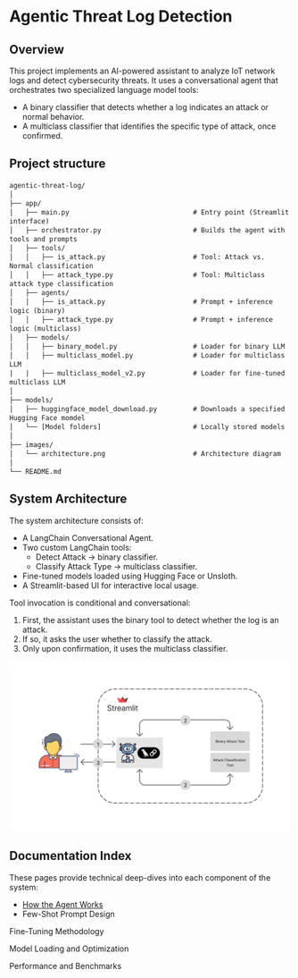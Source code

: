 # Agentic Threat Log Detection
## Overview
This project implements an AI-powered assistant to analyze IoT network logs and detect cybersecurity threats. It uses a conversational agent that orchestrates two specialized language model tools:
- A binary classifier that detects whether a log indicates an attack or normal behavior.
- A multiclass classifier that identifies the specific type of attack, once confirmed.

## Project structure
```
agentic-threat-log/
│
├── app/
│   ├── main.py                               # Entry point (Streamlit interface)
│   ├── orchestrator.py                       # Builds the agent with tools and prompts
│   ├── tools/
│   │   ├── is_attack.py                      # Tool: Attack vs. Normal classification
│   │   ├── attack_type.py                    # Tool: Multiclass attack type classification
│   ├── agents/
│   │   ├── is_attack.py                      # Prompt + inference logic (binary)
│   │   ├── attack_type.py                    # Prompt + inference logic (multiclass)
│   ├── models/
│   │   ├── binary_model.py                   # Loader for binary LLM
│   │   ├── multiclass_model.py               # Loader for multiclass LLM
|   |   ├── multiclass_model_v2.py            # Loader for fine-tuned multiclass LLM
│
├── models/
│   ├── huggingface_model_download.py         # Downloads a specified Hugging Face momdel
│   └── [Model folders]                       # Locally stored models
│
├── images/
│   └── architecture.png                      # Architecture diagram
│
└── README.md
```

## System Architecture
The system architecture consists of:
- A LangChain Conversational Agent.
- Two custom LangChain tools:
  - Detect Attack → binary classifier.
  - Classify Attack Type → multiclass classifier.
- Fine-tuned models loaded using Hugging Face or Unsloth.
- A Streamlit-based UI for interactive local usage.

Tool invocation is conditional and conversational:
1. First, the assistant uses the binary tool to detect whether the log is an attack.
2. If so, it asks the user whether to classify the attack.
3. Only upon confirmation, it uses the multiclass classifier.

<p align="center">
  <img src="https://github.com/alexgaarciia/agentic-threat-log/blob/main/images/architecture.png" alt="Architecture Diagram" width="750">
</p>

## Documentation Index
These pages provide technical deep-dives into each component of the system:
- [How the Agent Works]()
- Few-Shot Prompt Design

Fine-Tuning Methodology

Model Loading and Optimization

Performance and Benchmarks



